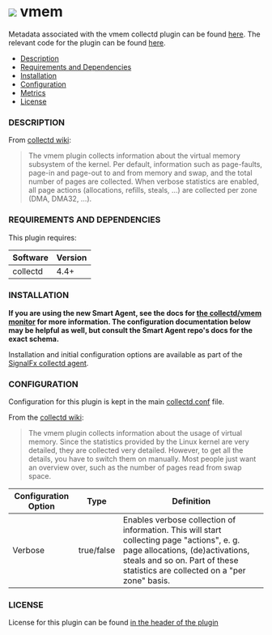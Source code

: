 # ![](https://github.com/signalfx/integrations/blob/master/collectd/img/integrations_collectd.png) vmem

Metadata associated with the vmem collectd plugin can be found <a target="_blank" href="https://github.com/signalfx/integrations/tree/release/collectd-vmem">here</a>. The relevant code for the plugin can be found <a target="_blank" href="https://github.com/signalfx/collectd/blob/master/src/vmem.c">here</a>.

- [Description](#description)
- [Requirements and Dependencies](#requirements-and-dependencies)
- [Installation](#installation)
- [Configuration](#configuration)
- [Metrics](#metrics)
- [License](#license)

### DESCRIPTION

From <a target="_blank" href="https://collectd.org/wiki/index.php/Plugin:vmem">collectd wiki</a>:

> The vmem plugin collects information about the virtual memory subsystem of the kernel. Per default, information such as page-faults, page-in and page-out to and from memory and swap, and the total number of pages are collected. When verbose statistics are enabled, all page actions (allocations, refills, steals, …) are collected per zone (DMA, DMA32, …).

### REQUIREMENTS AND DEPENDENCIES

This plugin requires:

| Software          | Version        |
|-------------------|----------------|
|  collectd   |  4.4+  |

### INSTALLATION

**If you are using the new Smart Agent, see the docs for [the collectd/vmem
monitor](https://github.com/signalfx/signalfx-agent/tree/master/docs/monitors/collectd-vmem.md)
for more information.  The configuration documentation below may be helpful as
well, but consult the Smart Agent repo's docs for the exact schema.**


Installation and initial configuration options are available as part of the <a target="_blank" href="https://github.com/signalfx/integrations/tree/master/collectd">SignalFx collectd agent</a>.


### CONFIGURATION

Configuration for this plugin is kept in the main <a target="_blank" href="https://github.com/signalfx/integrations/blob/master/collectd/collectd.conf">collectd.conf</a> file.

From the <a target="_blank" href="https://collectd.org/documentation/manpages/collectd.conf.5.shtml#plugin_vmem">collectd wiki</a>:

> The vmem plugin collects information about the usage of virtual memory. Since the statistics provided by the Linux kernel are very detailed, they are collected very detailed. However, to get all the details, you have to switch them on manually. Most people just want an overview over, such as the number of pages read from swap space.

| Configuration Option | Type | Definition |
|----------------------|------|------------|
|Verbose| true/false|Enables verbose collection of information. This will start collecting page "actions", e. g. page allocations, (de)activations, steals and so on. Part of these statistics are collected on a "per zone" basis.|

### LICENSE

License for this plugin can be found <a target="_blank" href="https://github.com/signalfx/collectd/blob/master/src/vmem.c">in the header of the plugin</a>
